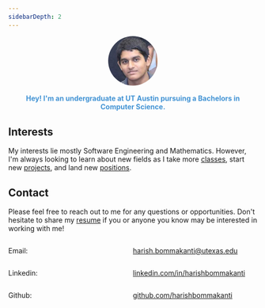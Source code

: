 ```yaml
---
sidebarDepth: 2
---
```

<div class="img-container">
<style>
.img-container img {
    width: 20%;
    height: 20%;
    border-radius: 50%;
}
</style>

<center>
<img src="./images/face.jpg" alt="profile-picture">
</center>

</div>

<center>
<b><p style = 'color:#4293d4'>Hey! I'm an undergraduate at UT Austin pursuing a Bachelors in Computer Science.</p></b>
</center>

## Interests
My interests lie mostly Software Engineering and Mathematics. However, I'm always looking to learn about new fields as I take more [classes](./Education.md), start new [projects](./Projects.md), and land new [positions](./Experience.md).

## Contact
Please feel free to reach out to me for any questions or opportunities. Don't hesitate to share my <a href="./HarishBommakantiResume.pdf" download>resume</a> if you or anyone you know may be interested in working with me!

<div style="display: flex; align-items:baseline">
<p style= 'width: 50%'>Email:</p>
<a href="harish.bommakanti@utexas.edu" target="_blank">harish.bommakanti@utexas.edu</a>
</div>

<div style="display: flex; align-items:baseline">
<p style= 'width: 50%'>Linkedin:</p>
<a href="https://linkedin.com/in/harishbommakanti" target="_blank">linkedin.com/in/harishbommakanti</a>
</div>

<div style="display: flex; align-items:baseline">
<p style= 'width: 50%'>Github:</p>
<a href="https://github.com/harishbommakanti" target="_blank">github.com/harishbommakanti</a>
</div>